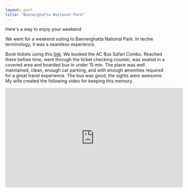 ```yaml
---
layout: post
title: "Bannerghatta National Park"
---
```


Here's a way to enjoy your weekend

We went for a weekend outing to Bannerghatta National Park. In techie terminology, it was a seamless experience.

Book tickets using this [link](https://etickets.bannerughattabiopark.org/bookingticket). We booked the AC Bus Safari Combo. Reached there before time, went through the ticket checking counter, was seated in a covered area and boarded bus in under 15 min. The place was well maintained, clean, enough car parking, and with enough amenities required for a great travel experience. The bus was good, the sights were awesome. My wife created the following video for keeping this memory.

<iframe width="560" height="315" src="https://www.youtube.com/embed/28UuAehXxbU?si=jNY4Y1VnrvK51ttX" title="YouTube video player" frameborder="0" allow="accelerometer; autoplay; clipboard-write; encrypted-media; gyroscope; picture-in-picture; web-share" referrerpolicy="strict-origin-when-cross-origin" allowfullscreen></iframe>